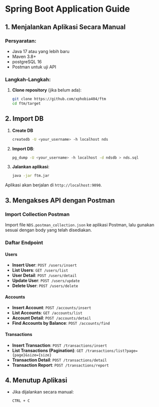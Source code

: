 # Spring Boot Application Guide

## 1. Menjalankan Aplikasi Secara Manual

### Persyaratan:
- Java 17 atau yang lebih baru
- Maven 3.8+
- postgreSQL 16
- Postman untuk uji API

### Langkah-Langkah:
1. **Clone repository** (jika belum ada):
   ```sh
   git clone https://github.com/xphobia404/ftm
   cd ftm/target
   ```

## 2. Import DB

1. **Create DB**
   ```sh
   createdb -U <your_username> -h localhost nds
   ```
2. **Import DB**:
   ```sh
   pg_dump -U <your_username> -h localhost -d ndsdb > nds.sql
   ```
3. **Jalankan aplikasi**:
   ```sh
   java -jar ftm.jar
   ```

Aplikasi akan berjalan di `http://localhost:9090`.

## 3. Mengakses API dengan Postman

### Import Collection Postman
Import file `NDS.postman_collection.json` ke aplikasi Postman, lalu gunakan sesuai dengan body yang telah disediakan.

### Daftar Endpoint
#### Users
- **Insert User**: `POST /users/insert`
- **List Users**: `GET /users/list`
- **User Detail**: `POST /users/detail`
- **Update User**: `POST /users/update`
- **Delete User**: `POST /users/delete`

#### Accounts
- **Insert Account**: `POST /accounts/insert`
- **List Accounts**: `GET /accounts/list`
- **Account Detail**: `POST /accounts/detail`
- **Find Accounts by Balance**: `POST /accounts/find`

#### Transactions
- **Insert Transaction**: `POST /transactions/insert`
- **List Transactions (Pagination)**: `GET /transactions/list?page={page}&size={size}`
- **Transaction Detail**: `POST /transactions/detail`
- **Transaction Report**: `POST /transactions/report`

## 4. Menutup Aplikasi
- Jika dijalankan secara manual:
  ```sh
  CTRL + C
  ```
